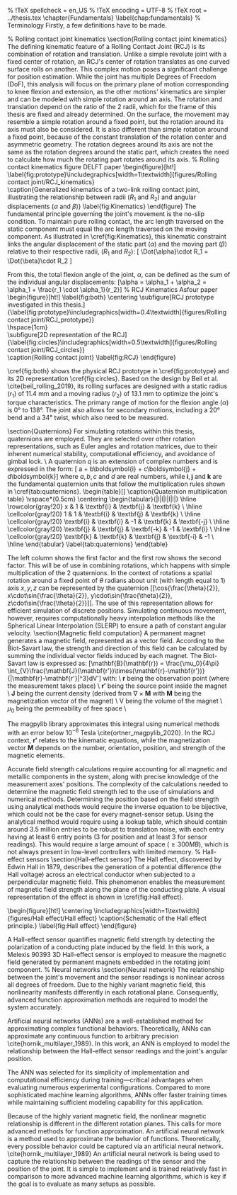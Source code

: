 % !TeX spellcheck = en_US
% !TeX encoding = UTF-8
% !TeX root = ../thesis.tex
\chapter{Fundamentals}
\label{chap:fundamentals}
% Terminology
Firstly, a few definitions have to be made.


% Rolling contact joint kinematics
\section{Rolling contact joint kinematics}
The defining kinematic feature of a Rolling Contact Joint (RCJ) is its combination of rotation and translation. Unlike a simple revolute joint with a fixed center of rotation, an RCJ's center of rotation translates as one curved surface rolls on another. This complex motion poses a significant challenge for position estimation. While the joint has multiple Degrees of Freedom (DoF), this analysis will focus on the primary plane of motion corresponding to knee flexion and extension, as the other motions' kinematics are simpler and can be modeled with simple rotation around an axis.
The rotation and translation depend on the ratio of the 2 radii, which for the frame of this thesis are fixed and already determined. On the surface, the movement may resemble a simple rotation around a fixed point, but the rotation around its axis must also be considered.  It is also different than simple rotation around a fixed point, because of the constant translation of the rotation center and asymmetric geometry. The rotation degrees around its axis are not the same as the rotation degrees around the static part, which creates the need to calculate how much the rotating part rotates around its axis.
% Rolling contact kinematics figure DELFT paper
\begin{figure}[ht!]
    \label{fig:prototype}\includegraphics[width=1\textwidth]{figures/Rolling contact joint/RCJ_kinematics}   
    \caption{Generalized kinematics of a two-link rolling contact joint, illustrating the relationship between radii ($R_1$ and $R_2$) and angular displacements ($\alpha$ and $\beta$)}
    \label{fig:Kinematics}
\end{figure}
The fundamental principle governing the joint's movement is the no-slip condition. To maintain pure rolling contact, the arc length traversed on the static component must equal the arc length traversed on the moving component. As illustrated in \cref{fig:Kinematics}, this kinematic constraint links the angular displacement of the static part ($\alpha$) and the moving part ($\beta$) relative to their respective radii, ($R_1$ and $R_2$): 
\[ \Dot{\alpha}\cdot R_1 = \Dot{\beta}\cdot R_2 \]

From this, the total flexion angle of the joint, $\alpha$, can be defined as the sum of the individual angular displacements:
\[\alpha = \alpha_1 + \alpha_2 = \alpha_1 + \frac{r_1 \cdot \alpha_1}{r_2}\]
% RCJ Kinematics Asfour paper
\begin{figure}[ht!]
\label{fig:both}
    \centering
    \subfigure[RCJ prototype investigated in this thesis.]{\label{fig:prototype}\includegraphics[width=0.4\textwidth]{figures/Rolling contact joint/RCJ_prototype}}    
    \hspace{1cm}            
    \subfigure[2D representation of the RCJ]{\label{fig:circles}\includegraphics[width=0.5\textwidth]{figures/Rolling contact joint/RCJ_circles}}                
    \caption{Rolling contact joint}
    \label{fig:RCJ}
\end{figure}

\cref{fig:both} shows the physical RCJ prototype in \cref{fig:prototype} and its 2D representation \cref{fig:circles}. Based on the design by Beil et al. \cite{beil_rolling_2019}, its rolling surfaces are designed with a static radius ($r_1$) of 11.4 mm and a moving radius ($r_2$) of 13.1 mm to optimize the joint's torque characteristics. The primary range of motion for the flexion angle ($\alpha$) is 0° to 138°. The joint also allows for secondary motions, including a 20° bend and a 34° twist, which also need to be measured.

\section{Quaternions}
For simulating rotations within this thesis, quaternions are employed. They are selected over other rotation representations, such as Euler angles and rotation matrices, due to their inherent numerical stability, computational efficiency, and avoidance of gimbal lock. \\
A quaternion $q$ is an extension of complex numbers and is expressed in the form:
\[ a + b\boldsymbol{i} + c\boldsymbol{j} + d\boldsymbol{k}\]
where $a, b, c$ and $d$ are real numbers, while $\boldsymbol{i}, \boldsymbol{j}$ and $\boldsymbol{k}$ are the fundamental quaternion units that follow the multiplication rules shown in \cref{tab:quaternions}. 
\begin{table}[]
\caption{Quaternion multiplication table}
\vspace*{0.5cm}
\centering
\begin{tabular}{|l|l|l|l|l|}
\hline
\rowcolor{gray!20} 
x          & 1          & \textbf{i}  & \textbf{j}  & \textbf{k}  \\
\hline
\cellcolor{gray!20}
1          & 1          & \textbf{i}  & \textbf{j}  & \textbf{k}  \\
\hline
\cellcolor{gray!20}
\textbf{i} & \textbf{i} & -1          & \textbf{k}  & \textbf{-j} \\
\hline
\cellcolor{gray!20}
\textbf{j} & \textbf{j} & \textbf{-k} & -1          & \textbf{i}  \\
\hline
\cellcolor{gray!20}
\textbf{k} & \textbf{k} & \textbf{j}  & \textbf{-i} & -1 \\
\hline
\end{tabular}
\label{tab:quaternions}
\end{table}

The left column shows the first factor and the first row shows the second factor. This will be of use in combining rotations, which happens with simple multiplication of the 2 quaternions.
In the context of rotations a spatial rotation around a fixed point  of $\theta$ radians about unit (with length equal to 1) axis ${x,y,z}$ can be represented by the quaternion \[[\cos{\frac{\theta}{2}}, x\cdot\sin{\frac{\theta}{2}}, y\cdot\sin{\frac{\theta}{2}}, z\cdot\sin{\frac{\theta}{2}}]\]. The use of this representation allows for efficient simulation of discrete positions. Simulating continuous movement, however, requires computationally heavy interpolation methods like the Spherical Linear Interpolation (SLERP) to ensure a path of constant angular velocity.
\section{Magnetic field computation}
A permanent magnet generates a magnetic field, represented as a vector field. According to the Biot-Savart law, the strength and direction of this field can be calculated by summing the individual vector fields induced by each magnet. The Biot-Savart law is expressed as: 
\[\mathbf{B}(\mathbf{r}) = \frac{\mu_0}{4\pi}
\int_{V}\frac{\mathbf{J}(\mathbf{r'})\times(\mathbf{r}-\mathbf{r'})}
{|\mathbf{r}-\mathbf{r'}|^3}dV'\]
with: \\
$\mathbf{r}$ being the observation point (where the measurement takes place) \\
$\mathbf{r'}$ being the source point inside the magnet \\
$\mathbf{J}$ being the current density (derived from $\nabla$ $\times$ $\mathbf{M}$ with $\mathbf{M}$ being the magnetization vector of the magnet) \\
V being the volume of the magnet \\
$\mu_0$ being the permeability of free space \\

The magpylib library approximates this integral using numerical methods with an error below $10^{-6}$ Tesla \cite{ortner_magpylib_2020}. In the RCJ context, $\mathbf{r'}$ relates to the kinematic equations, while the magnetization vector $\mathbf{M}$ depends on the number, orientation, position, and strength of the magnetic elements.

Accurate field strength calculations require accounting for all magnetic and metallic components in the system, along with precise knowledge of the measurement axes' positions.
The complexity of the calculations needed to determine the magnetic field strength led to the use of simulations and numerical methods. Determining the position based on the field strength using analytical methods would require the inverse equation to be bijective, which could not be the case for every magnet-sensor setup. Using the analytical method would require using a lookup table, which should contain around 3.5 million entries to be robust to translation noise, with each entry having at least 6 entry points (3 for position and at least 3 for sensor readings). This would require a large amount of space ($\geq 300MB$), which is not always present in low-level controllers with limited memory. 
% Hall-effect sensors
\section{Hall-effect sensor}
The Hall effect, discovered by Edwin Hall in 1879, describes the generation of a potential difference (the Hall voltage) across an electrical conductor when subjected to a perpendicular magnetic field. This phenomenon enables the measurement of magnetic field strength along the plane of the conducting plate. A visual representation of the effect is shown in \cref{fig:Hall effect}.

\begin{figure}[ht!]
\centering
\includegraphics[width=1\textwidth]{figures/Hall effect/Hall effect}
\caption{Schematic of the Hall effect principle.}
\label{fig:Hall effect}
\end{figure}

A Hall-effect sensor quantifies magnetic field strength by detecting the polarization of a conducting plate induced by the field. In this work, a Melexis 90393 3D Hall-effect sensor is employed to measure the magnetic field generated by permanent magnets embedded in the rotating joint component.
% Neural networks
\section{Neural network}
The relationship between the joint's movement and the sensor readings is nonlinear across all degrees of freedom. Due to the highly variant magnetic field, this nonlinearity manifests differently in each rotational plane. Consequently, advanced function approximation methods are required to model the system accurately.

Artificial neural networks (ANNs) are a well-established method for approximating complex functional behaviors. Theoretically, ANNs can approximate any continuous function to arbitrary precision \cite{hornik_multilayer_1989}. In this work, an ANN is employed to model the relationship between the Hall-effect sensor readings and the joint's angular position.

The ANN was selected for its simplicity of implementation and computational efficiency during training—critical advantages when evaluating numerous experimental configurations. Compared to more sophisticated machine learning algorithms, ANNs offer faster training times while maintaining sufficient modeling capability for this application.

 Because of the highly variant magnetic field, the nonlinear magnetic relationship is different in the different rotation planes. This calls for more advanced methods for function approximation. 
An artificial neural network is a method used to approximate the behavior of functions. Theoretically, every possible behavior could be captured via an artificial neural network. \cite{hornik_multilayer_1989}
An artificial neural network is being used to capture the relationship between the readings of the sensor and the position of the joint. It is simple to implement and is trained relatively fast in comparison to more advanced machine learning algorithms, which is key if the goal is to evaluate as many setups as possible. 

